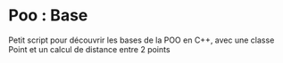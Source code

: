 # Poo : Base
 Petit script pour découvrir les bases de la POO en C++, avec une classe Point et un calcul de distance entre 2 points
